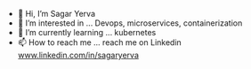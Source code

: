 - 👋 Hi, I’m Sagar Yerva
- 👀 I’m interested in ... Devops, microservices, containerization
- 🌱 I’m currently learning ... kubernetes
- 📫 How to reach me ... reach me on Linkedin www.linkedin.com/in/sagaryerva 

<!---
icanseesharp/icanseesharp is a ✨ special ✨ repository because its `README.md` (this file) appears on your GitHub profile.
You can click the Preview link to take a look at your changes.
--->
